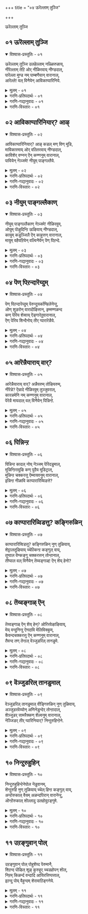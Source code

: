 +++
title = "०४ ऊरॆल्लाम् तुञ्जि"

+++

ऊरॆल्लाम् तुञ्जि

## ०१ ऊरॆल्लाम् तुञ्जि

<details open><summary>विश्वास-प्रस्तुतिः - ०१</summary>

ऊरॆल्लाम् तुञ्जि उलहॆल्लाम् नळ्ळिरुळाय्,  
नीरॆल्लाम् तेऱि ओर् नीळिरवाय् नीण्डदाल्,  
पारॆल्ला मुण्ड नम् पाम्बणैयान् वारानाल्,   
आरॆल्ले\! वल् विनैयेन् आविकाप्पारिनिये.
</details>

<details><summary>मूलम् - ०१</summary>

ऊरॆल्लाम् तुञ्जि उलहॆल्लाम् नळ्ळिरुळाय्,  
नीरॆल्लाम् तेऱि ओर् नीळिरवाय् नीण्डदाल्,  
पारॆल्ला मुण्ड नम् पाम्बणैयान् वारानाल्,   
आरॆल्ले\! वल् विनैयेन् आविकाप्पारिनिये.
</details>

<details><summary>गरणि-प्रतिपदार्थः - ०१</summary>

ऊर् ऎल्लाम् = ऊरु ऎल्लवू, तुञ्जि = निद्रिसि, उलहु ऎल्लाम् = लोकवॆल्लवू, नळ् इरुळ् आय् = कग्गत्तलॆयागि, नीर् ऎल्लाम् = नीरिन प्रदेशवॆल्लवू, तेऱि = तिळिगॊण्डु, \(तिळियागि\), ओर् = अपरूपवाद ऒन्दु, नीळ् इरवु आय् = दीर्घरात्रियागि, नीण्डदु = \(अदू सह\) दीर्घवागुत्तिदॆ, आल् = अय्यो, पार् ऎल्लाम् = भूमियन्नॆल्ला, उण्ड = उण्डवनाद, नम् = नम्म, पाम्बु अणैयान् = हाविन हासुगॆयवनु, वारान् = बारनु, आल् = अय्यो, आर् ऎल्ले = यारिद्दारॆये \(गॆळति\), वल् विनैयेन् = कडुपापियादवनन्न, आवि= प्राणवन्नु, \(आत्मवन्नु\), काप्पार् = रक्षिसुववरु, इनिये = इन्नु मेलॆ. 
</details>

<details><summary>गरणि-गद्यानुवादः - ०१</summary>

ऊरॆल्लवू निद्रिसि, लोकवॆल्लवू कग्गत्तलॆयागि, नीरिन प्रदेशवॆल्लवू तिळियागि, अपरूपवाद ऒन्दु दीर्घरात्रियागि, अदू दीर्घवागुत्तिदॆ \(बॆळॆदुहोगुत्तिदॆ\). भूमियन्नॆल्ला उण्डवनाद नम्म हाविन हासुगॆयवनु बारनल्ल, अय्यो\! कडुपापियाद नन्न आत्मवन्नु रक्षिसुववरु इन्नु यारिद्दारॆ? 
</details>

<details><summary>गरणि-विस्तारः - ०१</summary>

आळ्वाररु इल्लियू ’नायकि’यागिये इद्दारॆ. विरहवेदनॆयिन्द तपिसुत्तिरुव अवरु ऒण्टियागि रात्रियन्नु कळॆयुवुदु हेगॆन्दु दुःखपडुत्तारॆ. 

“पारॆल्लामुण्डनम् पाम्बणैयान् वारान्’ – इल्लि ऎरडु बेरॆबेरॆ विषयगळन्नु जोडिसलागिदॆ. मॊदलनॆयदु प्रळयकालदल्लि भगवन्तनु हेगॆ सर्वरक्षकनागिरुत्तानॆ ऎम्बुदु. ऎरडनॆयदु पाल्गडलल्लि अवनु शेषशयननागि पवडिसि जगद्रक्षणॆयन्नु कुरितु योचिसुत्ता योगनिद्दॆयल्लिरुवुदु. 

प्रळयबन्दाग, भूमण्डलवन्ने इडियागि नुङ्गि, अदर ऎल्ला जीवराशियन्नू तन्न हॊट्टॆयल्लिट्टु रक्षिसतक्क महोपकारि भगवन्त. मिक्क समयदल्लि, अवनु तन्न रक्षणॆय कार्यवन्नु तप्पदॆ निर्वहिसुत्तानॆ. पाल्गडलल्लि अवनु शेषशयननागि योगनिद्दॆयल्लिद्दरू, प्रतियॊब्ब जीविय रक्षणॆयन्नु कुरितु सदा योचिसुत्तिरुत्तानॆ. रक्षणॆय हॊणॆहॊत्तिरुववने भगवन्त. 

नायकि हेळुत्ताळॆ- हगलु कळॆदु कत्तलु आवरिसितु. ऊरिगॆ ऊरे निद्रिसुत्तिदॆ. विलक्षणवाद रात्रि बॆळॆयुत्तिदॆ. अति दीर्घवादद्दु अदु ऎन्दु तोरिबरुत्तिदॆ. नानु ऒण्टि. ननगॆ ऒत्तासॆ कॊडलु नन्न प्रियतमनु बरलिल्लवल्ल\! प्रळयकालदल्लि भूमिय मेलण ऎल्ला जीवराशियन्नू तन्न हॊट्टॆयल्लिट्टु रक्षिसुववनू, पाल्गडलल्लि हाविन हासुगॆयल्लि पवडिसि, निर्लिप्तनागिद्दरू, तन्न रक्षणॆय कार्यवन्नु मरॆयदवनू आद नन्न प्रियतमनु नन्न रक्षणॆगॆ इन्नू बरलिल्लवागि, नन्नन्नु रक्षिसुववरु इन्नु यारिद्दारॆ? 

भगवन्तनॊब्बने, ऎल्लरिगू ऎल्ल कालक्कू रक्षक. अवनन्नु नम्बि अवनन्नाश्रयिसिदवरन्नु ऎन्दिगादरू कैबिडुवने?
</details>

## ०२ आविकाप्पारिनियार्? आऴ्

<details open><summary>विश्वास-प्रस्तुतिः - ०२</summary>

आविकाप्पारिनियार्? आऴ् कडल् मण् विण् मूडि,  
माविकारमाय् ओर् वल्लिरवाय् नीण्डदाल्,  
काविशेर् वण्नन् ऎन् कण्णनुम् वारानाल्,  
पावियेन् नॆञ्जमे\! नीयुम् पाङ्गल्लैये.
</details>

<details><summary>मूलम् - ०२</summary>

आविकाप्पारिनियार्? आऴ् कडल् मण् विण् मूडि,  
माविकारमाय् ओर् वल्लिरवाय् नीण्डदाल्,  
काविशेर् वण्नन् ऎन् कण्णनुम् वारानाल्,  
पावियेन् नॆञ्जमे\! नीयुम् पाङ्गल्लैये.
</details>

<details><summary>गरणि-प्रतिपदार्थः - ०२</summary>

आवि = प्राणवन्नु, काप्पार् = कापाडुववरु, इनि = इन्नु, यार् = यारु? आऴ् कडल् = आळवाद कडलन्नु, मण् = नॆलवन्नु, विण् = आकाशवन्नु, मूडि = मुच्चि \(आवरिसिकॊण्डु\), मा विकारम् आय् = अगाधवाद विकारवागि, ओर् = ऒन्दु \(अपरूपवाद\), वल् = बलवाद, इरवुआय् = रात्रियागि, नीण्डदु आल् = दीर्घवादद्दायितु, अय्यो, काविशेर् वण्णन् = तन्नैदिलॆय हागिरुव बण्णदवनु, ऎन् कण्णनुम् = नन्नआकर्षकनु, वारान् = बारनु, आल् = अय्यो, पावियेन् = पापियादवळ, नॆञ्जमे = मनस्से, नीयुम् = नीनू सह, पाङ्गु = अनुकूलवागि, अल्लैये = इल्लवल्ल? 
</details>

<details><summary>गरणि-गद्यानुवादः - ०२</summary>

इन्नु नन्न प्राणवन्नु रक्षिसुववरु यारु? आळवाद कडलन्नू, नॆलवन्नू, आकाशवन्नू मुच्चि आवरिसिकॊण्डु, अगाधवाद विकारवागि, अपरूपवादॊन्दु बलवाद रात्रियागि \(अदु\) बलु दीर्घवादद्दायितु, अय्यो, कन्नैदिलॆयन्तॆ बण्णदवनाद नन्न आकर्षकनु बारनु, पापियादवळ मनस्से, नीनू सह ननगॆ अनुकूलवागिल्लवल्ल\! 
</details>

<details><summary>गरणि-विस्तारः - ०२</summary>

हिन्दॆ पाशुरद विषयवाद नायकिय विरहद बेगॆयन्नु इल्लियू मुन्दुवरिसलागिदॆ. 

“आऴ् कडल्......................मूडि” – विस्तारवाद कडलु \(नीरिन भाग\), विशालवाद नॆल \(भूभाग\), मत्तु ऎरडन्नू आवरिसिरुव आकाश, इवुगळन्नॆल्ला, सूर्य मुळुगिद बळिक, मुच्चि ऎल्लवन्नू अस्पष्टवाद एकाकारवन्नागि माडिरुवुदु, मुन्नुग्गि बरुत्तिरुव कग्गत्तलॆ. 

मा विकारमाय्....................नीण्डदु” – नुग्गि बन्द कत्तलॆ प्रकृतियल्लि ऎल्लवन्नू आवरिसिकॊण्डु महाविकारवागिरुवन्तॆ माडिदॆ. अदर हिन्दॆये नडॆदु बन्दद्दु कत्तल रात्रि. अदु दीर्घवागि, प्रबलवागि, भयङ्करवायितु. 

“काविशेर्......................वारान्” – कन्नैदिलॆय बण्नवन्नुळ्ळ अत्याकर्षक सुन्दरनाद नन्न प्रियतमनु, इन्थ कट्टिरुळल्लि, ऒण्टियागि कॊरगुव ननगॆ ऒत्तासॆ कॊडलु बारनल्ल\! 

“नीयुम् पाङ्गल्लैये” – मनस्से, नानु नन्नप्रियन सान्निध्यवन्नु आशिसि, कोरि, अदु ननगॆ लभिसदॆ होदद्दरिन्द नॊन्दु कडुपापियागिद्देनॆ. नीनू सह ननगॆ अनुकूलवागिरबेडवे? नन्नन्नु कुग्गिरिस्, कॊरगिसि, नोयिसुत्तिरुवॆयल्ल. 

नायकि हेळुत्ताळॆ- आवरिसि बरुत्तिरुव कत्तलु नीरु, नॆल, बानु – ऎल्लवन्नू अस्पष्टवागि ऒन्दुगूडिसिबिट्टिदॆ. अदन्नु हिम्बालिसि, बलवाद काळ रात्रि नुग्गि बन्तु. अदू बलु नीडिदागिदॆ. आकर्षसुन्दरनाद नन्ननल्लनादरो बरलिल्ल. ऒण्टियागिये नानु बाधॆपडुत्तिद्देनॆ. कडुपापि नानु\! हीगिरुवाग, मनस्से, नीनादरू ननगॆअनुकूलवागिरबेडवे? ऒण्टियागि कॊरगुव नन्नन्नु इन्नु रक्षिसुववरु यारु?
</details>

## ०३ नीयुम् पाङ्गल्लैकाण्

<details open><summary>विश्वास-प्रस्तुतिः - ०३</summary>

नीयुम् पाङ्गल्लैकाण् नॆञ्जमे\! नीळिरवुम्,  
ओयुम् पॊऴुदिन्ऱि ऊऴियाय् नीण्डदाल्,  
कायुम् कडुञ्जिलै ऎन् काहुत्तन् वारानाल्,  
मायुम् वहैयऱियेन् वल्विनैयेन् पॆण् पिऱन्दे.
</details>

<details><summary>मूलम् - ०३</summary>

नीयुम् पाङ्गल्लैकाण् नॆञ्जमे\! नीळिरवुम्,  
ओयुम् पॊऴुदिन्ऱि ऊऴियाय् नीण्डदाल्,  
कायुम् कडुञ्जिलै ऎन् काहुत्तन् वारानाल्,  
मायुम् वहैयऱियेन् वल्विनैयेन् पॆण् पिऱन्दे.
</details>

<details><summary>गरणि-प्रतिपदार्थः - ०३</summary>

नीयुम् = नीनू सह, पाङ्गु अल्लैकाण् = अनुकूलि अल्ल कण्डॆया, नॆञ्जमे = मनस्से, नीळ् इरवुम् = निडिदाद \(दीर्घवाद\) रात्रियू, ओयुम् = कॊनॆयागुव, पॊऴुदु इन्ऱि = कालवन्निल्लदॆ, ऊऴि आय् = युगवागि \(कल्पवागि\), नीण्डदु = दीर्घवागिदॆ, आल् = अय्यो, कायुम् = नाशपडिसुव, कडु शिलै = तीक्ष्णवाद \(क्रूरवाद\) बिल्लिन, ऎन् काहुत्तन् = नन्न काकुत् स्थनु \(श्रीरामनु\), वारान् आल् = बारनु, अय्यो, मायुम् वहै = \(सङ्कटवन्नु\) मरॆयुव रीतियन्नु \(बगॆयन्नु\) अऱियेन् = अरियॆनु, वल् विनैयेन् = कडुपापि नानु, पॆण् पिऱन्दे = हॆण्णागि हुट्टिये. 
</details>

<details><summary>गरणि-गद्यानुवादः - ०३</summary>

मनस्से, नीनू सह अनुकूलियल्ल कण्डॆया. दीर्घरात्रियु कॊनॆयागुव \(मुगियुव\) कालवन्निल्लदॆ, युगवागि \(कल्पवागि\), बॆळॆदिदॆ, अय्यो नाशमाडुव क्रूरवाद बिल्लिन नन्न काकुत्स्थानुबारनु. अय्यो, सङ्कटवन्नु मरॆयुव बगॆयन्नु अरियॆनु. हॆण्णागि हुट्टिये कडुपापियागिद्देनॆ. 
</details>

<details><summary>गरणि-विस्तारः - ०३</summary>

’नीळिरवुम् ओयुम्.....................नीण्डदु’ – रात्रियु नीडिदागि, अदु मुगियुव कालवन्ने काणदॆ इदॆ. अदॊन्दु युगवागि, अनेक युगगळ कल्पवागि बॆळॆदु बिट्टिदॆ. 

“कायुम्..................वारानाल्” – भगवन्तन श्रीरामावतारवन्नु हेळलागुत्तिदॆ. तन्न कोदण्डदिन्दले ऎन्थ विपत्तन्नादरू नाशपडिसबल्लवनु काकुत् स्थरामनु. नन्न विरहवन्नु कॊनॆगाणिसलु अवनू सह बारनल्ल. 

“मायुम्..........................पिऱन्दे” – नानु पराधीनळाद हॆण्णागि हुट्टिद्दे कडुपाप ऎनिसुत्तदॆ. नन्न ऒण्टितनवन्नु, विरहवेदनॆयन्नु नीगिसिकॊळ्ळुव बगॆ ननगॆ तिळियदॆ इदॆयल्ल. 

नायकि हेळुत्ताळॆ- मनस्से नीनू ननगॆ अनुकूलवागिल्ल. ई रात्रियू, कॊनॆये काणदष्टु बलु दीर्घवागि, अदॊन्दु युगवो कल्पवो आगिबिट्टिदॆ. ऎन्थ विपत्तन्नादरू नीगिसतक्क नन्न प्रियतमनाद श्रीरामावतारियाद भगवन्तनु बारनु. पराधीनळाद हॆण्णागि हुट्टि नानु कडुपापियागिद्देनॆ\!
</details>

## ०४ पॆण् पिऱन्दारॆय्दुम्

<details open><summary>विश्वास-प्रस्तुतिः - ०४</summary>

पॆण् पिऱन्दारॆय्दुम् पॆरुन्दुयर्काण्हिलेनॆन्ऱु,  
ऒण् शुडरोन् वारादॊऴित्तान्, इम्मण्णळन्द  
कण् पॆरिय शॆव्वाय् ऎङ्गारेऱुवारानाल्,  
ऎण् पॆरिय शिन्दैनोय् तीर् प्पारारॆन्नैये.
</details>

<details><summary>मूलम् - ०४</summary>

पॆण् पिऱन्दारॆय्दुम् पॆरुन्दुयर्काण्हिलेनॆन्ऱु,  
ऒण् शुडरोन् वारादॊऴित्तान्, इम्मण्णळन्द  
कण् पॆरिय शॆव्वाय् ऎङ्गारेऱुवारानाल्,  
ऎण् पॆरिय शिन्दैनोय् तीर् प्पारारॆन्नैये.
</details>

<details><summary>गरणि-प्रतिपदार्थः - ०४</summary>

पॆण् पिऱन्दार् = हॆण्णागि हुट्टिदवरु, ऎय्दुम् = अनुभविसुव, पॆरु तुयर् = अगाधवाद दुःखवन्नु, काण् हिलेन् ऎन्ऱु = काणलारॆ ऎन्दु, ऒण् शुडरोन् = सूर्यनु, वारादु = बरदन्तॆ, ऒऴिन्दान् = मरॆयागि होदनु \(मुळुगिदनु ऎनिसुत्तदॆ\), इमण् अळन्द = ई भूमियन्नु अळॆदुकॊण्डवनू, कण् पॆरिय = दॊड्डकण्णुगळुळ्ळ, शॆम् वाय् = कॆम्पाद तुटिगळुळ्ल, ऎम् कार् एऱु = नम्म करिय \(कार्मोडद हागिरुव\) वृषभनु \(भगवन्तनु\), वारान् = बारन्,आल् = अय्यो, ऎण् पॆरिय = ऎणिसलारदष्टु बलवाद, शिन्दैनोय् = मनोव्याधियन्नु, तीर् प्पार् = तीरिसुववरु, आर् = यारु, ऎन्नैये = नन्नदाद. 
</details>

<details><summary>गरणि-गद्यानुवादः - ०४</summary>

हॆण्णागि हुट्टिदवरु अनुभविसुव अगाधवाद दुःकवन्नु काणलारॆ ऎन्दु सूर्यनु मरॆयादनु. ई भूमियन्नु अळॆदुकॊण्डवनू, विशालवाद कण्णुगळुळ्ळवनू, कॆम्पाद तुटिगळुळ्ळवनू आद नम्मकरिय \(कार्मुगिलिन हागिरुव\) वृषभनु\(भगवन्तनु\) बारनु, अय्यो नन्न ऎणिसलारदश्टु बलवाद मनोव्याधियन्नु तीरिसुववरु यारु? 
</details>

<details><summary>गरणि-विस्तारः - ०४</summary>

पॆण् पिऱन्दारॆय्दुम्....................ऒऴिन्दान्” – ’जतत्साक्षि’यागिरुववनु सूर्य. जगत्तिनल्लि प्रतियॊन्दु वस्तुवू नडॆसुव प्रतियॊन्दु कॆलसक्कु अवनु साक्षि. पराधीनवे तन्न जन्मसिद्धवाद लाञ्छनवन्नागि माडिकॊण्डु हुट्टिरुव हॆण्णु अनुभविसुव बगॆबगॆय कष्टगळन्नू, नानारीतिय दुःखगळन्नू तानु कण्णार नोडलारॆनॆन्दु सूर्यनु कण्मरॆयादनु. ई नायकिय पालिगॆ सूर्यनू ’इल्लवाद’. इदॊन्दु साहित्यरसदौतण. 

“इम्मण्णळन्द” – मेलणलोकदवर सङ्कटवन्नु तीरिसि, अवरन्नि रक्षिसुवुदक्कागि भगवन्तनु त्रिविक्रमनागि अवतरिसिद. बलिचक्रवर्तियिन्द पडॆदुकॊण्डिद्द मूरु हॆज्जॆगळ नॆलदल्लि, तन्न ऒन्दे हॆज्जॆयन्नु विस्तरिसि, भूमण्डलवन्नॆल्ला आवरिसि, अदन्नु अळॆदुकॊण्ड अद्भुतकारि. 

“कण् पॆरिय, शॆव्वाय्, ऎङ्गूरेऱु” – विशालवाद आकर्षकवाद कण्णुगळुळ्ळ, कॆन्दुटिगळ परमसमर्थनाद भगवन्त. 

नायकि हेळुत्ताळॆ- हॆण्णाद नन्न दुःखवन्नु नोडि सहिसलारदॆ जगत्साक्षियाद सूर्यनू मुळुगिद. परमाद्भुतकारियू, परमसुन्दरनू, परमसमर्थनू आद नन्न प्रियतमनु बारनु. ऎणिसलारदष्टु अगाधवाद नन्न मनोव्यथॆयन्नु तीरिसुववरु यारू इल्लवे?
</details>

## ०५ आरॆन्नैयाराय् वार्?

<details open><summary>विश्वास-प्रस्तुतिः - ०५</summary>

आरॆन्नैयाराय् वार्? अन्नैयरुम् तोऴियरुम्,  
नीरॆन्ने? ऎन्नादे नीळिरवुम् तुञ्जुवराल्,  
कारन्नमेनि नम् कण्णनुम् वारानाल्,  
पेरॆन्नै मायदाल् वल् विनैयेन् पिन्निन्ऱे.
</details>

<details><summary>मूलम् - ०५</summary>

आरॆन्नैयाराय् वार्? अन्नैयरुम् तोऴियरुम्,  
नीरॆन्ने? ऎन्नादे नीळिरवुम् तुञ्जुवराल्,  
कारन्नमेनि नम् कण्णनुम् वारानाल्,  
पेरॆन्नै मायदाल् वल् विनैयेन् पिन्निन्ऱे.
</details>

<details><summary>गरणि-प्रतिपदार्थः - ०५</summary>

आर् = यारु, ऎन्नै = नन्नन्नु कुरितु, आराय् वार् = चिन्तिसुववरु? अन्नैयरुम् = तायन्दिरू, तोऴियरुम् = गॆळतियरू, नीर् ऎन्नै = निन्न स्थिति\(सङ्कट\) एनु, ऎन्नादे = ऎन्नदन्तॆ, नीळ् इरुवुम् = निडिदाद रात्रियॆल्ला, तुञ्जुवर् = निद्रिसुवरु, आल् = अय्यो, कार् अन्नमेनि = कार्मुगिलन्तॆ रूपसौन्दर्यवुळ्ळ, नम् कण्णनुम् = नम्म आकर्षनू \(श्रीकृष्णावतारियू\), वारान् = बारनु, आल् = अय्यो, पेर्= \(नन्न\) हॆसरु, ऎन्नै = नन्नन्नु, मायदु = बिट्ट तॊलगदु, आल् = अय्यो, वल् विनैयेन् = कडुपापिनानु, पिन् निन्ऱे = बलुहिन्दिनिन्दले. 
</details>

<details><summary>गरणि-गद्यानुवादः - ०५</summary>

नन्नन्नु कुरितु यारु चिन्तिसुववरु? तायन्दिरू गॆळतियरू नन्न स्थिति एनॆन्नदॆ निडिदाद रात्रियॆल्ला निद्रिसुत्तिद्दारॆ. अय्यो, कार्मुगिलन्तॆ रूपसौन्दर्यवुळ्ळ नम्म अत्याकर्षनू \(श्रीकृष्णावतारियू\) बारनल्ल. नन्न हॆसरु नन्नन्नु बिट्टु तॊलगदल्ल. नन्न हॆसरु नन्नन्नु बिट्टु तॊलगदल्ल. बलु हिन्दिनिन्दलू नानु कडुपापिये. 
</details>

<details><summary>गरणि-विस्तारः - ०५</summary>

अन्नैयरुम्....................तुञ्जुवर्” – नन्न स्थितियेनॆम्बुदन्नु विचारिसुववरे इल्लवागिदॆयल्ल. नन्नन्नु हडॆद तायि मत्तु अवळन्तॆ वयस्सिनल्लू अनुभवदल्लू हिरियराद \(नुरित\) तायन्दिरु, संसारद कष्टसुखगळेनॆम्बुदन्नु चॆन्नागि अरितवरु. दुःखिसुव ऎळॆय हरॆयद हॆण्णुमक्कळ विषयदल्लि अवरिगॆ सहजवाद कनिकर. रात्रिगळल्लि अवरिगॆ ऒळ्ळॆय निद्दॆ हत्तुवुदिल्ल. अवरु नन्नन्नु विचारिसबहुदित्तु. नन्न ओरगॆयवराद नन्न गॆळतियरु, नन्नल्लि कनिकरगॊण्डु, ननगागि निद्दॆयन्नु बिट्टु, नन्न बळियल्लिरबहुदित्तु. नन्न ऒण्टितनवन्नु नीगिसबहुदित्तु. यारॊब्बरू नन्न बळिगॆ बरलिल्ल. नन्न सङ्कटवन्नु निवारिसलु यत्निसलिल्ल. यार गॊडवॆयू नमगॆ बेड ऎम्बन्तॆ अवरॆल्लरू इडिय रात्रि निश्चिन्तॆयागि निद्रिसुत्तिद्दारॆ. 

“कारन्न.......................वारान्” – इन्नु नन्नप्रियतमनादरो हेगॆ? कार्मुगिल बण्णदवनाद, नम्म नॆच्चिन प्रियतमनाद, अत्याकर्शकनु नानॆष्टु कादुकॊण्डिद्दरू बारनल्ल\! 

“पेरॆन्नै मायदु” – ऎल्लरू कैबिट्टरु. दूर सरिदरु. इन्नू नन्नन्नण्टिरुवुवु ई नन्न हॆसरु मात्रवे\! अदु अळिसिहोगदल्ल\! 

नायकिगॆ तन्नदु ऎन्दु हॆम्मॆपडतक्कद्दु ऎरडु- रूप, नाम, विरहद कॊरगिनिन्द रूपकॆट्टितु. अदु अवळ कैबिट्ट हागॆये. इन्नू अवळदागि उळिदिरुवुदु अवळ ’नाम’ – हॆसरु. कडॆयतनक अदु होगदु. अवळन्नु जगत्तिगॆ बन्धिसतक्कद्दु. 

नायकि हेळुत्ताळॆ- नन्नन्नु कुरितु चिन्तिसुववरु यारू इल्लवल्ल. नन्न तायि मत्तु इतर हॆङ्गसरू, नन्न गॆळतियरू – ऎल्लरू नन्नन्नु मरॆतु नडुरात्रियॆल्ला चॆन्नागि निद्रिसुत्तिद्दारॆ. नन्न नॆच्चिन प्रियतमनू नन्न बळिगॆ बारनु. कॊरगि कॊरगि नन्न रूप कॆट्टितु. नन्न हॆसरु मात्रवे ननगॆ ईग अण्टिरुवुदु. अदू नन्नन्नु बिट्टु होगलिल्लवल्ल. इदक्कॆल्ला नन्न जन्मजन्मान्तरगळ पापवे कारणवागिरबेकु\! 

नाम, रूपगळु ऎरडू परिपूर्णवागि अळिदरॆ मात्रवे ’अहं’ अळियुवुदु. भगवन्तनल्लि सेरुवुदक्कॆ अनुवागुवुदु.
</details>

## ०६ पिन्निन्ऱ

<details open><summary>विश्वास-प्रस्तुतिः - ०६</summary>

पिन्निन्ऱ कादल् नोय् नॆञ्जम् पॆरिदडुमाल्,  
मुन्निन्ऱिरावूऴि कण् पुदैय मूडिट्राल्,  
मुन्निन्ऱ चक्करत्तु ऎम्मायवनुम् वारानाल्,  
इन्निन्ऱ नीळावि काप्पारारिव्विडत्ते?
</details>

<details><summary>मूलम् - ०६</summary>

पिन्निन्ऱ कादल् नोय् नॆञ्जम् पॆरिदडुमाल्,  
मुन्निन्ऱिरावूऴि कण् पुदैय मूडिट्राल्,  
मुन्निन्ऱ चक्करत्तु ऎम्मायवनुम् वारानाल्,  
इन्निन्ऱ नीळावि काप्पारारिव्विडत्ते?
</details>

<details><summary>गरणि-प्रतिपदार्थः - ०६</summary>

पिन् निन्ऱ = \(बॆन्न\) हिन्दॆये निन्तिरुव, कादल् नोय् = प्रेमव्याधियु, नॆञ्जम् = मनस्सन्नु, पॆरिदु अडुम् = बहळवागि सुडुवुदु, आल् = अय्यो, मुन् निन्ऱ = मुन्दुगडॆ इरुव, इरा ऊऴि = रात्रियॆम्ब कल्पवु, कण् पुदैद = कण्णुकाणिसदन्तॆ, मूडिट्रु आल् = आवरिसिकॊण्डिदॆ \(मुच्चिकॊण्डिदॆ\) अय्यो, मन् निन्ऱ = दृढवागि \(कैयल्लि\) इरुव, चक्करत्तु = चक्रायुधवन्नु हिडिदिरुव, ऎम् मायवनुम् = नम् मायावियू \(सम्मोहकारियू\), वारान् आल् = बारनु, अय्यो, इनिन्ऱ नीळ् आवि = इल्लिरुव ई निडुजीववन्नु, काप्पार् आर् = रक्षिसुववरु यारु, इव्विडत्ते = ई स्थळदल्लि. 
</details>

<details><summary>गरणि-गद्यानुवादः - ०६</summary>

बॆन्न हिन्दॆये निन्तिरुव प्रेमव्याधियु मनस्सन्नु बहळवागि सुडुत्तिदॆ, अय्यो मुन्दॆ निन्तिरुव रात्रियॆम्ब कल्पवु कण्णुकाणिसदन्तॆ आवरिसिकॊण्डिदॆ. अय्यो, कैयल्लि दृढवागि हिडिदिरुव चक्रधारियाद नम्म सम्मोहकारियु बारनु, अय्यो, इल्लिरुव ई निडुजीववन्नु ई स्थळदल्लि रक्षिसुववरु यारु? 
</details>

<details><summary>गरणि-विस्तारः - ०६</summary>

“पिन् निन्ऱ कादल् नोय् ’नॆञ्जम् पॆरिदडुम्” – नन्न बॆन्नन्नु बिडदॆ अन्तिरुव रोगवे ’प्रेम’ ऎम्बुदु. अदु नन्न मनस्सन्नु आवरिसिकॊण्डु, नन्नन्नु बहळवागि कॊरगिसुत्तिदॆ. ई मनोव्याधिये नन्न बॆन्न हिन्दिरुव शत्रु. 

“मुन् निन्ऱ इरावूऴि कण् पुदैय मूडिट्रु” – नन्न मुन्दॆ मत्तॊन्दु बलवाद शत्रु. अदु काळरात्रि. नन्नकण्ण मुन्दॆ इरुवुदु यावुदन्नू काणिसद हागॆ, अदु ऎल्लवन्नू दट्टवागि आवरिसिकॊण्डिदॆ. 

हीगॆ नन्न हिन्दॆयू मुन्दॆयू सेरि बाधिसुत्तिरुव शत्रुगळु नन्नकण्मनगळन्नु मङ्कुमाडिबिट्तिवॆ. नन्न प्रियतमन इरवन्नू बरवन्नू काणिसदन्तॆ माडिवॆ. नन्न याटनॆ \(कॊरगु\) अतिशयगॊण्डिरुवुदु हीगॆ. 

“मन् निन्ऱ चक्करत्तु ऎम्मायवनुम् वारान्” – ऎल्ल बगॆय अड्डि आतङ्कगळन्नू तुण्डरिसुवन्थाद्दु चक्रायुध. अदु सम्मोहनकारियाद नन्नप्रियतमन कैयल्लि सिद्धवागिदॆ. आदरॆ, अवने बरलिल्लवल्ल\! अवनु बन्दनॆन्दरॆ, नन्न इब्बरु शत्रुगळन्नू नाशगॊळिसि, ननगॆ नित्यानन्दवन्नु अवनु कॊडबल्ल, दिट. 

नायकि हेळुत्ताळॆ- ’प्रेम’ ऎम्बुदु नन्न मनस्सिनल्लि तुम्बि मनोव्याधियागि, अदन्नु कॊरगिसुत्तिदॆ. कग्गत्तलॆयादरो बलु दट्टवागि ऎल्लॆल्लू आवरिसिकॊण्डिदॆ. ईगिन नन्नऒण्टितनवन्नु नीगिसुवुदक्कॆ, चक्रधारियागि, नन्न प्रियतमनु नन्न बळिगॆ बरबेकु. अवनु बारनल्ल\! नन्न प्राणवू बेगलॆ मुगियदल्ल\! ई बगॆय बाधॆयिन्द नन्नन्नु रक्षिसुववरु यारु?
</details>

## ०७ काप्पारारिव्विडत्तु? कङ्गिरुळिन्

<details open><summary>विश्वास-प्रस्तुतिः - ०७</summary>

काप्पारारिव्विडत्तु? कङ्गिरुळिन् नुण् तुळियाय्,  
शेट्टालतूऴियाय् च्चॆल्किन्ऱ कङ्गुल् वाय्,   
तूप्पाल वॆण्कङ्गु चक्करत्तन् तोन्ऱानाल्,  
तीप्पाल वल् विनैयेन् तॆय्वङ्गाळ्\! ऎन् शॆय् हेनो?
</details>

<details><summary>मूलम् - ०७</summary>

काप्पारारिव्विडत्तु? कङ्गिरुळिन् नुण् तुळियाय्,  
शेट्टालतूऴियाय् च्चॆल्किन्ऱ कङ्गुल् वाय्,   
तूप्पाल वॆण्कङ्गु चक्करत्तन् तोन्ऱानाल्,  
तीप्पाल वल् विनैयेन् तॆय्वङ्गाळ्\! ऎन् शॆय् हेनो?
</details>

<details><summary>गरणि-प्रतिपदार्थः - ०७</summary>

काप्पार् = रक्षिसुववरु, आर् = यारु? इव्विडत्तु = ई स्थळदल्लि \(ई स्थितियल्लि\), कङ्गु इरुळिन् = कारगत्तलॆयल्लि, नुण् तुळि आय् = सूक्ष्मवाद \(धूळिन\) कणगळागि, शेण् पाल् \(शॆट्टाल्\) = बहुभागवाद, अदु ऊऴि आय्= अदु युगवे आगि, शॆल् हिन्ऱ = नडॆयुत्तिरुव, कङ्गुल् वाय् = कग्गत्तलॆयल्लि, तूपाल = परिशुद्धवाद स्वभावद, वॆण् = बळिय, शङ्गु = शङ्खवन्नू, चक्करत्तन् = चक्रायुधवन्नू धरिसिदवनु. तोन्ऱान् आल् = तोरिबारनल्ल? तीपाल = बलुकॆट्ट स्वभावद, वल् विनैयेन् = कडुपापि नानु, तॆय् वङ्गूळ् = देवतॆगळे \(इतर दैवगळे\), ऎन् शॆय् हेनो = नानु एनु माडबेको? 
</details>

<details><summary>गरणि-गद्यानुवादः - ०७</summary>

ई स्थळदल्लि, ई स्थितियल्लि, नन्नन्नु रक्षिसुववरु यारु? बलवाद कत्तलॆय सूक्ष्मवाद कणगळागि बहुभागवाद अदु ऒन्दु युगवे आगि नडॆयुत्तिरुव कग्गत्तलॆयल्लि परिशुद्धस्वभावद बिळिय शङ्कवन्नू चक्रायुधवन्नू धरिसिदवनु तोरिबारनल्ल\! बलुकॆट्ट स्वभावद कडुपापि नानु\! देवतॆगळे \(इतर दैवगळे\) नानेनु माडबेको? 
</details>

<details><summary>गरणि-विस्तारः - ०७</summary>

तन्नप्रियतमन बरवन्नु प्रेयसि बहळ आतुरदिन्दलू कत्तलॆयल्लि तन्न ऒण्टितनक्कॆ भयपट्टू, कायुत्ताळॆ. रात्रिय ऒन्दॊन्दु क्षणवू अवळिगॆ ऒन्दॊन्दु युगवागि परिणमिसुत्तिदॆ. कण्णिगॆ निद्दॆ हत्तदु. मनस्सु आशॆ निराशॆगळ, अदर कात्रगळ नडुवॆ हॊय्दाडुत्तिदॆ. तन्न प्रियतमनु तन्न बळिगॆ बारनल्ल\! कारणवेनिरबहुदु? तन्न तप्पेनिरबहुदु? ऎन्दु नानापरियल्लि योचिसतॊडगुत्ताळॆ. 

कत्तलॆयादरो बलु दट्टवाद कप्पनॆय धूळु ऎल्लॆल्लू तुम्बिकॊण्डन्तॆ इदॆ. याव वस्तुवू काणिसदागिदॆ. अन्थ स्थितियल्लि ऒण्टियागि भयपट्टु सङ्कटपडुव प्रेयसिय मुन्दॆ जग्गनॆ बॆळ्ळगॆ हॊळॆयुव वस्तु काणिसिकॊण्डरो? ऎन्थ सॊगसाद भावनॆ\! ऎन्थ आशॆ\! 

नायकि हेळुत्ताळॆ- ईग नन्न स्थिति बलु क्रूरवागिदॆ. रात्रि बलु दीर्घवागिदॆ. कत्तलॆ दट्टवागि तुम्बिकॊण्डिदॆ. नुणुपाद कप्पुपुडि ऎल्लॆल्लू दट्टवागि तुम्बिकॊण्डन्तॆ इदॆ. इन्थ कत्तलॆयन्नु नीगिसलु शुद्धवाद बिळिय शङ्खवन्नू, हॊळॆहॊळॆयुव चक्रवन्नू धरिसि, नन्न दिव्यसुन्दरनाद प्रियनु नन्न बळिगॆ बारनल्ल\! नानॆन्थ कडुपापि\! देवतॆगळे, नानेनु माडबेको तिळियदल्ल? ई दीर्घरात्रियन्नु हेगॆ कळॆयबेको?
</details>

## ०८ तॆय्वङ्गाळ् ऎन्

<details open><summary>विश्वास-प्रस्तुतिः - ०८</summary>

तॆय्वङ्गाळ् ऎन् शॆय् हेन्? ओरिरवेऴाऴियाय्,  
मॆय् वन्दुनिन्ऱु ऎनदावि मॆलिविक्कुम्,  
कैवन्दचक्करत्तु ऎन् कण्णनुम् वारानाल्,  
तैवन्द तण् तॆन्ऱल् वॆञ्जुडरिल् तानडुमे.
</details>

<details><summary>मूलम् - ०८</summary>

तॆय्वङ्गाळ् ऎन् शॆय् हेन्? ओरिरवेऴाऴियाय्,  
मॆय् वन्दुनिन्ऱु ऎनदावि मॆलिविक्कुम्,  
कैवन्दचक्करत्तु ऎन् कण्णनुम् वारानाल्,  
तैवन्द तण् तॆन्ऱल् वॆञ्जुडरिल् तानडुमे.
</details>

<details><summary>गरणि-प्रतिपदार्थः - ०८</summary>

तॆय् वङ्गूळ् = दैवगळे \(देवतॆगळे\), ऎन् शॆय् हेन् = एनु माडलि, ओर् इरवे = ऒन्दु रात्रिये, एऴु लूऴिआय् = एळु युगगळन्तागि, मॆय् = निजवागियू, वन्दु = बन्दु, निन्ऱु = प्रत्यक्षवागि, ऎनदु आवि = नन्न प्राणवन्नु, मॆलिविक्कुम् = कृशपडिसुत्तदॆ \(नोयिसुत्तदॆ\), कैवन्द = कैयल्लि सिद्धवाद, चक्करत्तु = चक्रायुधवन्नु हिडिद, ऎन् कण्णनुम् = नन्नआकर्षकनू \(कृष्णनू\), वारन् आल् = बारनल्ल, तै वन्द = चुच्चुअन्तॆ बरुव, तण् = तण्णनॆय, तॆन्ऱल् = तङ्गाळियु \(मलय मारुतवु\), वॆम् शुडरित् तन् = बेयुव शाखदिन्दले, अडुमे = सुडुत्तिदॆयल्ल. 
</details>

<details><summary>गरणि-गद्यानुवादः - ०८</summary>

दैवगळे नानेनु माडलि? ऒन्दु रात्रिये एळु युगगळागि, निजवागियू बन्दु निन्तु नन्न प्राणवन्नु कृशगॊळिसुत्तिदॆ. कैयल्लि सिद्धवागि चक्रायुधवन्नु हिडिद नन्न आकर्षकनु \(कृष्णनु\) बारनल्ल\! चुच्चुवन्तॆ बरुव तण्ननॆय तङ्गाळियु \(तॆङ्कणगाळियु\) बेयुव शाखदिन्दले सुडुत्तिदॆयल्ल\! 
</details>

<details><summary>गरणि-विस्तारः - ०८</summary>

तन्न प्रियनिगागि निरीक्षिसुत्ता निद्दॆयिल्लदॆ दीर्घवाद रात्रियन्नु नायकियु हेगॆ अनुभविसुत्ताळॆम्बुदन्नु कुरितु इल्लि हेळलागुत्तदॆ. 

नायकि हेळुत्ताळॆ- ई ऒन्दु रात्रिये ननगॆ एळु युगगळागि परिणमिसिदॆ. इदन्नु कळॆयुवुदु कडुकष्टवॆनिसुत्तिदॆ. इदु निजवागियू नन्न प्राणवन्नु हिन्दि हिंसिसुत्तिदॆ. चक्रायुधवन्नु सिद्धवागि कैयल्लि हिडिद नन्न अत्याकर्षकनाद स्वामियु इन्थ वेळॆयल्लि नन्न रक्षकनागि बारनल्ल\! कॊरॆयुत्त बीसुव तॆङ्कणगाळि सूजिगळिन्द चुच्चुवन्तॆ नन्न मेलॆ बीसुत्तिद्दरू अदु बेयुव शाखदिन्द नन्नन्नु सुडुत्तिदॆयल्ल\! देवतॆगळे नानेनु माडलि? 

विरहिगॆ सहजवागियू हितवाद वस्तुगळु बाधॆ कॊडुवन्थ वस्तुगळागि नोयिसुत्तवॆ ऎम्बुदु सामान्यवाद कविय वर्णनॆ. ई विरहिय ऒण्टितनवन्नु तङ्गाळियूबाधिसुत्तदॆ ऎन्द हागॆ.
</details>

## ०९ वॆञ्जुडरिल् तानडुमाल्

<details open><summary>विश्वास-प्रस्तुतिः - ०९</summary>

वॆञ्जुडरिल् तानडुमाल् वीङ्गिरुळिन् नुण् तुळिवाय्,  
अञ्जुडरवॆय्योन् अणिनॆडुन्देर् तोन्ऱादाल्,  
शॆञ्जुडर् त्तामरैक्कण् शॆल्वनुम् वारानाल्,  
नॆञ्जिडर् तीर् प्पारिनियार्? निन्ऱुरुहिन्ऱेने.
</details>

<details><summary>मूलम् - ०९</summary>

वॆञ्जुडरिल् तानडुमाल् वीङ्गिरुळिन् नुण् तुळिवाय्,  
अञ्जुडरवॆय्योन् अणिनॆडुन्देर् तोन्ऱादाल्,  
शॆञ्जुडर् त्तामरैक्कण् शॆल्वनुम् वारानाल्,  
नॆञ्जिडर् तीर् प्पारिनियार्? निन्ऱुरुहिन्ऱेने.
</details>

<details><summary>गरणि-प्रतिपदार्थः - ०९</summary>

वॆम् शुडरिल् = बिसियाद बेगॆयल्लि, तानुम् = अदू, अडुम् = सुडुवुदु, आल् = अय्यो वीङ्गु = बलुदट्टवाद, इरुळिन् = रात्रिय \(कत्तलॆय\) तुळिवाय् = ऒत्ताद तुन्तुरुगळल्लि, अम् शुडर् = ऒळ्ळॆय \(सुन्दरवाद\) तेजस्सिन, वॆय्योन् = सूर्यन, अणि नॆडुतेर् = सुन्दरवाद दॊड तेरू सह \(रथवू\), तोन्ऱादु आल् = काणिसदु अय्यो, शॆम् = कॆम्पुकान्तिय, तामरै कण् = तावरॆय कण्णिन, शॆल्वनुम् = सुन्दरनू, वारान् आल् = बारनु अय्यो, नॆञ्जु इडर् = मनोवेदनॆयन्नु, तीर् प्पार् = तीरिसुववरु, इनियार् = इन्नु यारु, निन्ऱु = हीगिद्दु, उरुहिन्ऱेने = कृशवागुत्तिद्देनल्ल\! \(करगि होगुत्तिद्देनल्ल\!\)
</details>

<details><summary>गरणि-गद्यानुवादः - ०९</summary>

बलुदट्टवाद कत्तलॆयऒत्तादु कणगळ नडुवॆ बिसियाद बेगॆयल्लि अदू सुडुत्तिरुवुदु, अय्यो, सुन्दरवाद तेजस्सिन सूर्यन सुन्दरवाद दॊड्ड रथवू सह काणिसदु, अय्यो कॆम्पुकान्तिय तावरॆय कण्णिन दिव्यसुन्दरनू बरलिल्ल, अय्यो इन्नु नन्न मनोवेदनॆयन्नु तीरिसुववरु यारु? हीगॆ नानु करगि होगुत्तिद्दॆनल्ल\! 
</details>

<details><summary>गरणि-विस्तारः - ०९</summary>

नायकिय विरहद वेदनॆ मुन्दुवरियुत्तिदॆ.

नायकि हेळुत्ताळॆ, ऒळ्ळॆय प्रकाशवुळ्ळ रथदल्लि सूर्यदेवनु कुळितु कण्मरॆयादनु. रात्रिय कत्तलु बलु दट्टवागि आवरिसिबिट्टिदॆ. नन्न दिव्यसुन्दरनाद प्रियतमनु बारनाद्दरिन्द नन्नमनोयातनॆ बहळ हॆच्दिदॆ. इन्थ समयदल्लि नन्नन्नु रक्षिसुवरादरू इल्लवायितल्ल\! व्यथॆयिन्द नानु करगि होगुत्तिद्देनॆ.
</details>

## १० निन्ऱुरुहुहिन्

<details open><summary>विश्वास-प्रस्तुतिः - १०</summary>

निन्ऱुरुहुहिन्ऱेनेपोल नॆडुवानम्,  
शॆन्ऱुरुहि नुण् तुळियाय् च्चॆल् हिन्ऱ कङ्गुल् वाय्,  
अन्ऱॊरुकाल् वैयम् अळन्दपिरान् वारानॆन्ऱु,  
ऒन्ऱॊरुकाल् शॊल्लादु उलहोवुऱङ्गुमे.
</details>

<details><summary>मूलम् - १०</summary>

निन्ऱुरुहुहिन्ऱेनेपोल नॆडुवानम्,  
शॆन्ऱुरुहि नुण् तुळियाय् च्चॆल् हिन्ऱ कङ्गुल् वाय्,  
अन्ऱॊरुकाल् वैयम् अळन्दपिरान् वारानॆन्ऱु,  
ऒन्ऱॊरुकाल् शॊल्लादु उलहोवुऱङ्गुमे.
</details>

<details><summary>गरणि-प्रतिपदार्थः - १०</summary>

निन्ऱु = निरन्तरवागि, उरुहि हिन्ऱॆन्पोल = नानु करगि होगुत्तिरुव हागॆ, नॆडुवानम् = विस्तारवाद गगनवे, शॆन्ऱु = होगि, नुण् तुळि आय् = सूक्ष्मवाद हनिगळागि, शॆल् हिन्ऱ = नडॆयुत्तिरुव, कङ्गुळ् वाय् = कग्गत्तलॆयल्लि, अन्ऱु = अन्दु \(हिन्दॆ ऒन्दु कालदल्लि\), ऒरु काल् = ऒन्दु कालदल्लि, वैयम् = भूमियन्नु \(लोकवन्नु\) अळन्द पिरान् = अळॆदुकॊण्ड स्वामियु, वारान् ऎन्ऱि= बारनल्लऎन्दु, ऒन्ऱु = ऒन्दु मातन्नु, ऒरुकाल् = ऒन्दु सलवू शॊल्लादु = हेळदन्तॆ, उलहो = लोकवो उऱङ्गुमे = निद्रिसुत्तिद्दारल्ल\! 
</details>

<details><summary>गरणि-गद्यानुवादः - १०</summary>

नानु निरन्तरवागि करगि होगुत्तिरुव हागॆ विशालवाद गगनवे होगि सूक्ष्मकणगळागि तुम्बिरुव कग्गत्तलॆयल्लि, अन्दु ऒन्दु कालदल्लि लोकवन्नु अळॆदुकॊण्ड स्वामियु बारनल्ल ऎन्दु ऒन्दु मातन्नु ऒन्दु सलवादरू हेळदन्तॆ लोकवो निद्रिसुत्तिदॆयल्ल\! 
</details>

<details><summary>गरणि-विस्तारः - १०</summary>

नायकि हेळुत्ताळॆ- नन्नी विरह निरन्तरवागिरुवन्तॆ कण्डु बरुत्तदॆ. अदर दॆसॆयिन्द नानु करगि होगुत्तिद्देनॆ. नन्न हागॆये सूर्यनिल्लद विशालवाद आकाशवू करगिहोगि, नुण्णनॆय करिय धूळिन कणगळागि अतिदट्टवागि ऎल्लॆल्लू तुम्बिहोगिदॆ. आ कग्गत्तलल्लि एनॊन्दू कण्णिगॆ कण्डु बरुवुदिल्ल. हिन्दॆ ऒन्दु कालदल्लि, बलिचक्रवर्तिय अत्नाशॆयन्नु निग्रहिसि, अवन सद्गुणवन्नु अनुग्रहिसुवुदक्कागि, अवनन्नु वञ्चिसि जयिसलु बन्द वामनमूर्तिय हिरिमॆ औदार्यगळन्नु कुरितु ऒन्दु सलवादरू बायि तुम्ब लोकद जन हॊगळदवरागि, जगत्तन्ने मरॆतु दीर्घनिद्दॆयल्लि मुळुगिद्दारॆ\! आ नन्न स्वामि बारनल्ल ऎन्दु अनुदिनवू सङ्कटपडुव ननगॆ हितवचनवन्नु नुडियलु यारन्नु काणॆनल्ल? ई सङ्कटवन्नु नीगिसिकॊळ्ळुवुदु हेगॆ? 

भक्तनिगॆ भगवन्तन अगलिकॆये अतीव सङ्कट. अवनॊडनॆ कूडिकॆये पुर्णानन्दु.
</details>

## ११ उऱङ्गुवान् पोल्

<details open><summary>विश्वास-प्रस्तुतिः - ११</summary>

उऱङ्गुवान् पोल् पोहुशॆय्द पॆरुमानै,  
शिऱन्द पॊऴिल् शूऴ् कुरुहूर् च्चडहोपन् शॊल्,  
निऱम् किळर्न्द वन्दादि आयिरत्तिप्पत्ताल्,  
इऱन्दु पोय् वैहुन्दम् शेरावाऱिङ्गनेये.
</details>

<details><summary>मूलम् - ११</summary>

उऱङ्गुवान् पोल् पोहुशॆय्द पॆरुमानै,  
शिऱन्द पॊऴिल् शूऴ् कुरुहूर् च्चडहोपन् शॊल्,  
निऱम् किळर्न्द वन्दादि आयिरत्तिप्पत्ताल्,  
इऱन्दु पोय् वैहुन्दम् शेरावाऱिङ्गनेये.
</details>

<details><summary>गरणि-प्रतिपदार्थः - ११</summary>

उऱङ्गुवान् पोल् = निद्रिसुववन हागॆ, पोहु शॆय्द =योग निद्दॆ माडुव, पॆरुमानै = भगवन्तनन्नु कुरितु, शिऱन्द = दिव्यवाद, पॊऴिल् = उपवनगळिन्द, शूऴ् = सुत्तुवरिद, कुरुहूर् = तिरुक्कुरुहूरिन, शडहोपन् शॊल् = शठगोपन मातुगळाद, निऱम् किळर्न्द = वर्णरञ्जितवाद \(माधुर्यपूर्णवाद\), अन्दादि = अन्तादिय, आयिरत्तु = ऒन्दुसाविरदल्लि, इपत्ताल् = ई हत्तरिन्द, इऱन्दुपोय् = मरणिसिद बळिक \(ई देहवन्नु कळॆदुकॊण्ड बळिक\), वैहुन्दम्= वैकुण्ठवन्नु, शेरा आऱु= शेरद हागॆ इरुववरु, ऎङ्गनैयो = ऎल्लियवरो \(ऎल्लिद्दारॆयो?\)
</details>

<details><summary>गरणि-गद्यानुवादः - ११</summary>

निद्रिसुववन हागॆ योग निद्दॆमाडुव भगवन्तनन्नु कुरितु दिव्यवाद उपवनगळिन्द सुत्तुवरिदिरुव तिरुक्कुरुहूरिन शठगोपनु \(नम्माळ्वाररु\) रचिसिद वर्णरञ्जितवाद अन्तादिय ऒन्दु साविरदल्लि ई हत्तरिन्द, ई देहवन्नु कळॆदुकॊण्ड बळिक वैकुण्ठवन्नु सेरद हागॆ इरुववरु ऎल्लियवरो? ऎल्लिद्दारॆयो? 
</details>

<details><summary>गरणि-विस्तारः - ११</summary>

इदु ई तिरुवाय् मॊऴिय कडॆय पाशुर. तिरुवाय् मॊऴिय उद्दक्कू ’नायकि’गॆ दीर्घवाद कत्तल रात्रियन्नु तानु ऒण्टियागि कळॆयुवुदु दुस्साध्यवॆन्दू, तन्न प्रियतमनिगागि इडिय रात्रियॆल्ला कादुकुळितिरुवुदागियॆन्दू, अवनु बारद्दन्नु योचिसुत्ता अगलिकॆय सङ्कटवन्नु तडॆयलारदॆ सङ्कटदिन्द परिपरियागि परितपिसुवुदू कण्डु बरुत्तदॆ. भगवन्तनादरो तन्नलोककल्याणद भारवन्नु हॊत्तु, अदन्नु तप्पदन्तॆ निर्वहिसुवुदरल्लिये आयासगॊण्डनो\! आयासद परिहारक्कॆन्दु पाल्गडलल्लिपवडिसि योगनिद्दॆ वहिसिदनो\! तन्न नॆच्चिन नायकिय सङ्कटवन्नु मरॆतनो? अवळ योगक्षेमवन्नु अण्टिसिकॊळ्ळदन्तॆ मरॆतु निर्लिप्तगॊण्डनो\! अवनु याव स्थितियल्लिद्दरेनु, लोककल्याणवन्नु ऎन्दिगादरू कैबिडुवने? अवन योचनॆयल्लि तानू सेरिदवळल्लवे? अवळन्नु मात्रवे मरॆयुवुदु स्वामिगॆ साध्यवादीते? उदेक्षेयॆम्बुदु अवनल्लि इल्लवे इल्लवल्ल\! ईग हीगेकायितु? अन्थ कठिणवाद परिस्थितियादरू स्वामिगॆ ऒदगिरबहुदे? ऎन्दु मुन्तागि तन्नप्रियतमनाद भगवन्तन औदासीन्यद बगॆगू तन्न ऒण्टितनक्कू अवळु अतियागि कॊरगुवुदु ई तिरुवाय् मॊऴिय विषय. 

भक्तनादवन मनस्सु हागॆ वास्तववागि, सहजवागि, परितपिसुवन्तागबेकु. आगले अवनिगॆ भगवन्तनु लभ्यवागुवुदु. हृदयवन्ने अन्धकारवन्नागिसिकॊण्डु, अल्लिये आसीननागिरुव सर्वेश्वरनन्नु ऎल्लिन्दलो बरलिल्लवॆन्दु कादु कुळितु काल यापनॆ माडुवुदु ऎन्थ अविवेक\! तन्नल्ले साक्षियागि नॆलसिरुव भगवन्तनन्नु ऒम्मनदिन्द चिन्तिसि साक्षात्करिसिकॊळ्ळबेकॆम्ब विवेकपूर्णवाद मातन्ने आळ्वाररु नायकिय अर्थपूर्णवाद मातुगळिन्द हेळुत्तिरुवुदु. आळ्वारर आशय बलु विस्तारवादद्दु. प्रतिमानवनू ई बगॆय भक्तनागबेकु. भगवन्तनन्नु कण्डुकॊण्डु आनन्दिसुवुदक्कॆ अवनु बहळ कातरदिन्द श्रमिसबेकु. अवन बरविगागि परितपिसबेकु. अवनन्नु पडॆदुकॊण्डु आनन्दिसुत्ता भवबन्धनदिन्द बिडुगडॆ हॊन्दबेकु. कडॆगॆ, मरणानन्तर, पुनर्जन्मन कोटलॆयिल्लद परमपदवन्नुसेरि, अल्लिन निरतिशयानन्ददल्लि भागियागबेकु. इदे आळ्वारर हॆब्बयकॆ. इदे ई तिरुवाय् मॊऴिय मूलक अवर उपदेश. हीगिदॆ ई तिरुवाय् मॊऴिय सारांश.
</details>
